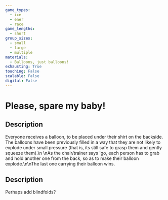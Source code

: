 ```yaml
---
game_types:
  - ice
  - ener
  - race
game_lengths:
  - short
group_sizes:
  - small
  - large
  - multiple
materials:
  - Balloons, just balloons!
exhausting: True
touching: False
scalable: False
digital: False
---
```

# Please, spare my baby!

## Description
Everyone receives a balloon, to be placed under their shirt on the backside. The balloons have been previously filled in a way that they are not likely to explode under small pressure (that is, its still safe to grasp them and gently squeeze them).\n \nAs the chair/trainer says 'go, each person has to grab and hold another one from the back, so as to make their balloon explode.\n\nThe last one carrying their balloon wins.

## Description
Perhaps add blindfolds?
